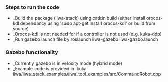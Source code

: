 
### Steps to run the code
- _Build the package (iiwa-stack) using catkin build (either install orocos-kdl dependancy using 'sudo apt-get install orocos-kdl' or build from source)
- _Orocos-kdl is not needed for if a controller is not used  (e.g. kuka-ddp)
- _Run gazebo launch file by roslaunch iiwa-gazebo iiwa-gazbo.launch

### Gazebo functionality
- _Currently gazebo is in velocity mode (hybrid mode)
- _Example code is provided in 'kuka-iiwa/iiwa_stack_examples/iiwa_tool_examples/src/CommandRobot.cpp


